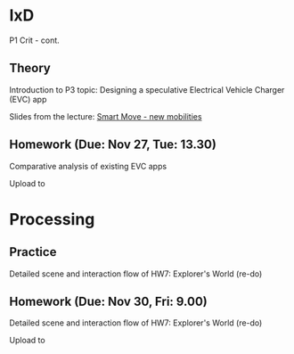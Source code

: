 
# IxD

P1 Crit - cont.

## Theory

Introduction to P3 topic: Designing a speculative Electrical Vehicle Charger (EVC) app 

Slides from the lecture: [Smart Move - new mobilities](https://github.com/ixd-izmir/ixd3101f18/blob/master/resources/week10/ixd3101vestelEV.pdf)

## Homework (Due: Nov 27, Tue: 13.30)

Comparative analysis of existing EVC apps 

Upload to

# Processing

## Practice
Detailed scene and interaction flow of HW7: Explorer's World (re-do)

## Homework (Due: Nov 30, Fri: 9.00)

Detailed scene and interaction flow of HW7: Explorer's World (re-do)

Upload to 

